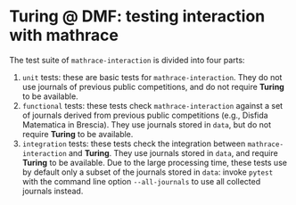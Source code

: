 # Turing @ DMF: testing interaction with mathrace

The test suite of `mathrace-interaction` is divided into four parts:
1. `unit` tests: these are basic tests for `mathrace-interaction`. They do not use journals of previous public competitions, and do not require **Turing** to be available.
2. `functional` tests: these tests check `mathrace-interaction` against a set of journals derived from previous public competitions (e.g., Disfida Matematica in Brescia). They use journals stored in `data`, but do not require **Turing** to be available.
3. `integration` tests: these tests check the integration between `mathrace-interaction` and **Turing**. They use journals stored in `data`, and require **Turing** to be available. Due to the large processing time, these tests use by default only a subset of the journals stored in `data`: invoke `pytest` with the command line option `--all-journals` to use all collected journals instead.
